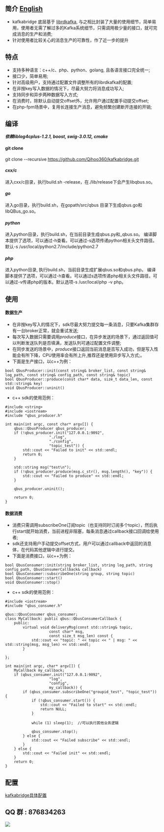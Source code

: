 ## 简介 [English](https://github.com/Qihoo360/kafkabridge/blob/master/README.md)
* kafkabridge 底层基于 [librdkafka](https://github.com/edenhill/librdkafka), 与之相比封装了大量的使用细节，简单易用，使用者无需了解过多的Kafka系统细节，只需调用极少量的接口，就可完成消息的生产和消费;
* 针对使用者比较关心的消息生产的可靠性，作了近一步的提升

## 特点
* 支持多种语言：c++/c、php、python、golang, 且各语言接口完全统一;
* 接口少，简单易用;
* 针对高级用户，支持通过配置文件调整所有的librdkafka的配置;
* 在非按key写入数据的情况下，尽最大努力将消息成功写入;
* 支持同步和异步两种数据写入方式;
* 在消费时，除默认自动提交offset外，允许用户通过配置手动提交offset;
* 在php-fpm场景中，复用长连接生产消息，避免频繁创建断开连接的开销;

## 编译

***依赖liblog4cplus-1.2.1, boost, swig-3.0.12, cmake***

#### git clone
git clone --recursive https://github.com/Qihoo360/kafkabridge.git

#### *cxx/c*
 进入cxx/c目录，执行build.sh -release，在./lib/release下会产生libqbus.so。

#### *go*
进入go目录，执行build.sh，在gopath/src/qbus 目录下生成qbus.go和libQBus_go.so。

#### *python*
进入python目录，执行build.sh，在当前目录生成qbus.py和_qbus.so。
编译脚本提供了选项，可以通过-h查看。可以通过-s选项传递python相关头文件路径。默认-s /usr/local/python2.7/include/python2.7

#### *php*
进入python目录, 执行build.sh，当前目录生成扩展qbus.so和qbus.php。
编译脚本提供了选项，可以通过-h查看。可以通过s选项传递php相关头文件路径，可以通过-v传递php的版本。默认选项-s /usr/local/php -v php。


## 使用
#### 数据生产
* 在非按key写入的情况下，sdk尽最大努力提交每一条消息，只要Kafka集群存有一台broker正常，就会重试发送;
* 每次写入数据只需要调用*produce*接口，在异步发送的场景下，通过返回值可以判断发送队列是否填满，发送队列可通过配置文件调整;
* 在同步发送的场景中，*produce*接口返回当前消息是否写入成功，但是写入性能会有所下降，CPU使用率会有所上升,推荐还是使用异步写入方式;。
* 下面是生产接口，以c++为例：
~~~
bool QbusProducer::init(const string& broker_list, const string& log_path, const string& config_path, const string& topic)
bool QbusProducer::produce(const char* data, size_t data_len, const std::string& key)
void QbusProducer::uninit()
~~~
* c++ sdk的使用范例：

~~~
#include <string>
#include <iostream>
#include "qbus_producer.h"

int main(int argc, const char* argv[]) {
    qbus::QbusProducer qbus_producer;
    if (!qbus_producer.init("127.0.0.1:9092",
                    "./log",
                    "./config",
                    "topic_test")) {
        std::cout << "Failed to init" << std::endl;
        return 0;
    }

    std::string msg("test\n");
    if (!qbus_producer.produce(msg.c_str(), msg.length(), "key")) {
        std::cout << "Failed to produce" << std::endl;
    }

    qbus_producer.uninit();

    return 0;
}

~~~


#### 数据消费
* 消费只需调用subscribeOne订阅topic（也支持同时订阅多个topic），然后执行start就开始消费，当前进程非阻塞，每条消息通过callback接口回调给使用者;
* sdk还支持用户手动提交offset方式，用户可以通过callback中返回的消息体，在代码其他逻辑中进行提交。
* 下面是消费接口，以c++为例：
~~~
bool QbusConsumer::init(string broker_list, string log_path, string config_path, QbusConsumerCallback& callback)
bool QbusConsumer::subscribeOne(string group, string topic)
bool QbusConsumer::start()
void QbusConsumer::stop()
~~~

* c++ sdk的使用范例：

~~~
#include <iostream>
#include "qbus_consumer.h"

qbus::QbusConsumer qbus_consumer;
class MyCallback: public qbus::QbusConsumerCallback {
    public:
        virtual void deliveryMsg(const std::string& topic,
                    const char* msg,
                    const size_t msg_len) const {
            std::cout << "topic: " << topic << " | msg: " << std::string(msg, msg_len) << std::endl;
        }

};

int main(int argc, char* argv[]) {
    MyCallback my_callback;
    if (qbus_consumer.init("127.0.0.1:9092",
                    "log",
                    "config",
                    my_callback)) {
        if (qbus_consumer.subscribeOne("groupid_test", "topic_test")) {
            if (!qbus_consumer.start()) {
                std::cout << "Failed to start" << std::endl;
                return NULL;
            }

            while (1) sleep(1);  //可以执行其他业务逻辑

            qbus_consumer.stop();
        } else {
            std::cout << "Failed subscribe" << std::endl;
        }
    } else {
        std::cout << "Failed init" << std::endl;
    }
    return 0;
}

~~~


## 配置
[kafkabridge具体配置](https://github.com/Qihoo360/kafkabridge/blob/master/CONFIGURATION_ZH)

## QQ 群 : 876834263
![](https://github.com/Qihoo360/kafkabridge/blob/master/kafkabridge.png)
